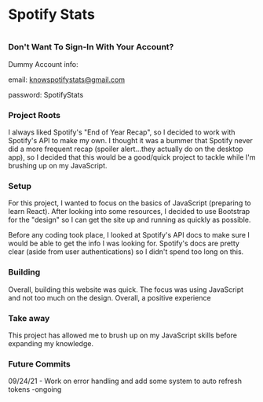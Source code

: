 <h1>Spotify Stats<h1>
 <h3>Don't Want To Sign-In With Your Account?</h3>
 Dummy Account info:

 email: knowspotifystats@gmail.com

 password: SpotifyStats

<h3>Project Roots</h3>
I always liked Spotify's "End of Year Recap", so I decided to work with Spotify's API to make my own. I thought it was a bummer that Spotify never did a more frequent recap (spoiler alert...they actually do on the desktop app), so I decided that this would be a good/quick project to tackle while I'm brushing up on my JavaScript. 

<h3>Setup</h3>
For this project, I wanted to focus on the basics of JavaScript (preparing to learn React). After looking into some resources, I decided to use Bootstrap for the "design" so I can get the site up and running as quickly as possible.

Before any coding took place, I looked at Spotify's API docs to make sure I would be able to get the info I was looking for. Spotify's docs are pretty clear (aside from user authentications) so I didn't spend too long on this.

<h3>Building</h3>
Overall, building this website was quick. The focus was using JavaScript and not too much on the design. Overall, a positive experience  

<h3>Take away</h3>
This project has allowed me to brush up on my JavaScript skills before expanding my knowledge.
 
<h3>Future Commits</h3>
09/24/21 - Work on error handling and add some system to auto refresh tokens -ongoing
